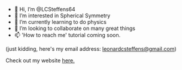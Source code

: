 - 👋 Hi, I’m @LCSteffens64
- 👀 I’m interested in Spherical Symmetry
- 🌱 I’m currently learning to do physics
- 💞️ I’m looking to collaborate on many great things
- 📫 'How to reach me' tutorial coming soon.

(just kidding, here's my email address: leonardcsteffens@gmail.com)

Check out my website <a href="http://www.torioflight.blogspot.com">here.</a>
